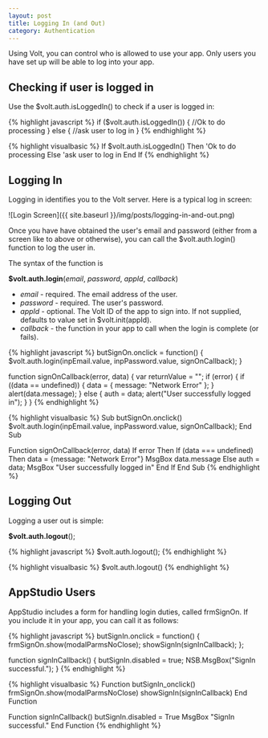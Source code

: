 ```yaml
---
layout: post
title: Logging In (and Out)
category: Authentication
---
```


Using Volt, you can control who is allowed to use your app. Only users you have set up will be able to log into your app.

## Checking if user is logged in ##

Use the $volt.auth.isLoggedIn() to check if a user is logged in:

<div class="code-tabs" data-languages="JavaScript,BASIC">

{% highlight javascript %}
if ($volt.auth.isLoggedIn()) {
    //Ok to do processing
} else {
    //ask user to log in
}
{% endhighlight %}

{% highlight visualbasic %}
If $volt.auth.isLoggedIn() Then
  'Ok to do processing
Else
  'ask user to log in
End If
{% endhighlight %}
</div>

## Logging In ##

Logging in identifies you to the Volt server. Here is a typical log in screen:

![Login Screen]({{ site.baseurl }}/img/posts/logging-in-and-out.png)

Once you have have obtained the user's email and password (either from a screen like to above or otherwise), you can call the $volt.auth.login() function to log the user in.

The syntax of the function is 

**$volt.auth.login**(*email*, *password*, *appId*, *callback*)

* *email* - required. The email address of the user.
* *password* - required. The user's password.
* *appId* - optional. The Volt ID of the app to sign into. If not supplied, defaults to value set in $volt.init(appId). 
* *callback* - the function in your app to call when the login is complete (or fails).

<div class="code-tabs" data-languages="JavaScript,BASIC">

{% highlight javascript %}
butSignOn.onclick = function() {
    $volt.auth.login(inpEmail.value, inpPassword.value, signOnCallback);
}

function signOnCallback(error, data) {
    var returnValue = "";
    if (error) {
        if ((data == undefined)) {
            data = {
                message: "Network Error"
            };
        }
        alert(data.message);
    } else {
        auth = data;
        alert("User successfully logged in");
    }
}
{% endhighlight %}

{% highlight visualbasic %}
Sub butSignOn.onclick()
  $volt.auth.login(inpEmail.value, inpPassword.value, signOnCallback);
End Sub

Function signOnCallback(error, data)
  If error Then
    If (data === undefined) Then data = {message: "Network Error"}
    MsgBox data.message
  Else
    auth = data;
    MsgBox "User successfully logged in"
  End If
End Sub
{% endhighlight %}
</div>

## Logging Out ##

Logging a user out is simple:

**$volt.auth.logout**();

<div class="code-tabs" data-languages="JavaScript,BASIC">

{% highlight javascript %}
  $volt.auth.logout();
{% endhighlight %}

{% highlight visualbasic %}
  $volt.auth.logout()
{% endhighlight %}

</div>  
    
## AppStudio Users ##

AppStudio includes a form for handling login duties, called frmSignOn. If you include it in your app, you can call it as follows:

<div class="code-tabs" data-languages="JavaScript,BASIC">

{% highlight javascript %}
butSignIn.onclick = function() {
    frmSignOn.show(modalParmsNoClose);
    showSignIn(signInCallback);
};

function signInCallback() {
    butSignIn.disabled = true;
    NSB.MsgBox("SignIn successful.");
}
{% endhighlight %}

{% highlight visualbasic %}
Function butSignIn_onclick()
  frmSignOn.show(modalParmsNoClose)
  showSignIn(signInCallback)
End Function

Function signInCallback()
  butSignIn.disabled = True
  MsgBox "SignIn successful."
End Function
{% endhighlight %}

</div>  